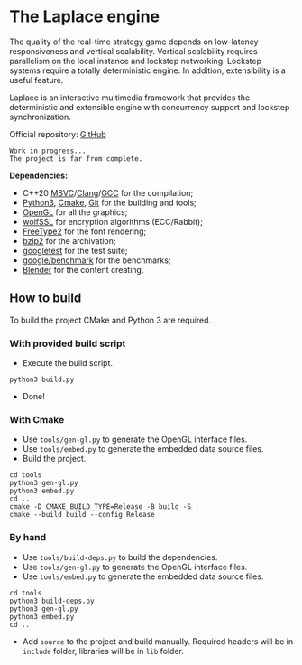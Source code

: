 #   The Laplace engine
The quality of the real-time strategy game depends on low-latency responsiveness and vertical scalability. Vertical scalability requires parallelism on the local instance and lockstep networking. Lockstep systems require a totally deterministic engine. In addition, extensibility is a useful feature.

Laplace is an interactive multimedia framework that provides the deterministic and extensible engine with concurrency support and lockstep synchronization.

Official repository: [GitHub][laplace-link]

    Work in progress...
    The project is far from complete.

**Dependencies:**
- C++20 [MSVC][msvc-link]/[Clang][clang-link]/[GCC][gcc-link] for the compilation;
- [Python3][python-link], [Cmake][cmake-link], [Git][git-link] for the building and tools;
- [OpenGL][opengl-link] for all the graphics;
- [wolfSSL][wolfssl-link] for encryption algorithms (ECC/Rabbit);
- [FreeType2][freetype-link] for the font rendering;
- [bzip2][bzip2-link] for the archivation;
- [googletest][googletest-link] for the test suite;
- [google/benchmark][benchmark-link] for the benchmarks;
- [Blender][blender-link] for the content creating.

##  How to build
To build the project CMake and Python 3 are required.

### With provided build script
- Execute the build script.

```shell
python3 build.py
```
- Done!

### With Cmake
- Use `tools/gen-gl.py` to generate the OpenGL interface files.
- Use `tools/embed.py` to generate the embedded data source files.
- Build the project.

```shell
cd tools
python3 gen-gl.py
python3 embed.py
cd ..
cmake -D CMAKE_BUILD_TYPE=Release -B build -S .
cmake --build build --config Release
```

### By hand
- Use `tools/build-deps.py` to build the dependencies.
- Use `tools/gen-gl.py` to generate the OpenGL interface files.
- Use `tools/embed.py` to generate the embedded data source files.

```shell
cd tools
python3 build-deps.py
python3 gen-gl.py
python3 embed.py
cd ..
```

- Add `source` to the project and build manually. Required headers will be in `include` folder, libraries will be in `lib` folder.

[laplace-link]:     https://github.com/automainint/laplace
[msvc-link]:        https://visualstudio.microsoft.com/vs/features/cplusplus
[clang-link]:       https://clang.llvm.org
[gcc-link]:         https://gcc.gnu.org
[python-link]:      https://www.python.org
[cmake-link]:       https://cmake.org
[git-link]:         https://git-scm.com
[opengl-link]:      https://www.khronos.org/registry/OpenGL/index_gl.php
[wolfssl-link]:     https://github.com/wolfSSL/wolfssl
[freetype-link]:    https://gitlab.freedesktop.org/freetype/freetype
[bzip2-link]:       https://gitlab.com/federicomenaquintero/bzip2
[googletest-link]:  https://github.com/google/googletest
[benchmark-link]:   https://github.com/google/benchmark
[blender-link]:     https://www.blender.org
